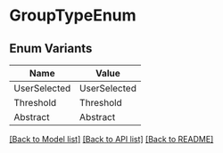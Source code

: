 # GroupTypeEnum

## Enum Variants

| Name | Value |
|---- | -----|
| UserSelected | UserSelected |
| Threshold | Threshold |
| Abstract | Abstract |


[[Back to Model list]](../README.md#documentation-for-models) [[Back to API list]](../README.md#documentation-for-api-endpoints) [[Back to README]](../README.md)


